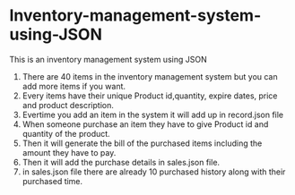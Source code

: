 # Inventory-management-system-using-JSON
This is an inventory management system using JSON 

1. There are 40 items in the inventory management system but you can add more items if you want.
2. Every items have their unique Product id,quantity, expire dates, price and product description.
3. Evertime you add an item in the system it will add up in record.json file
4. When someone purchase an item they have to give Product id and quantity of the product.
5. Then it will generate the bill of the purchased items including the amount they have to pay.
6. Then it will add the purchase details in sales.json file. 
7.  in sales.json file there are already 10 purchased history along with their purchased time.
